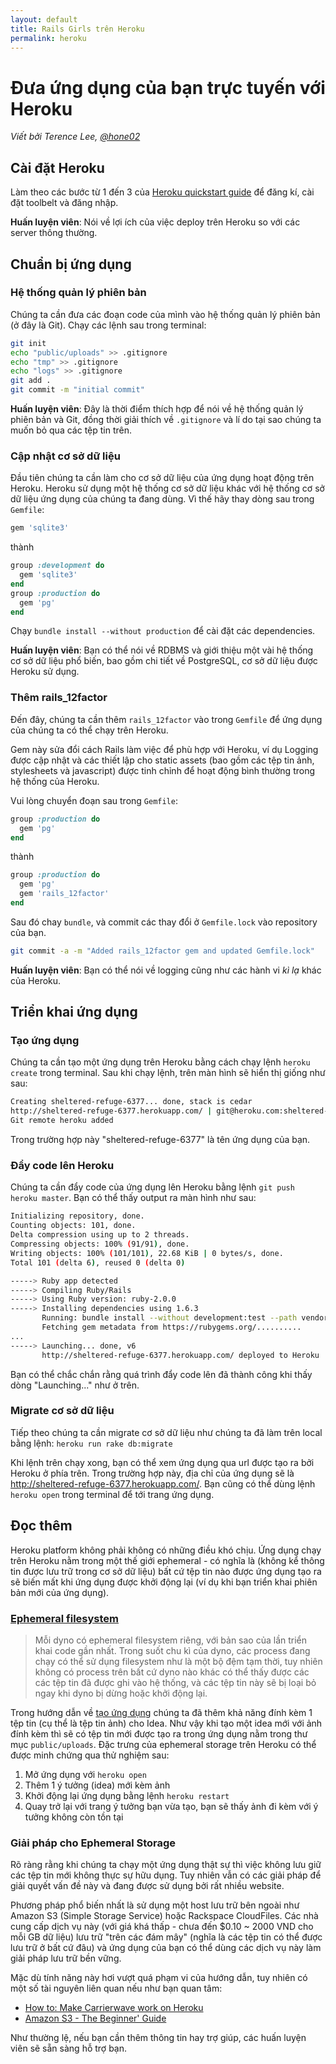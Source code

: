```yaml
---
layout: default
title: Rails Girls trên Heroku
permalink: heroku
---
```


# Đưa ứng dụng của bạn trực tuyến với Heroku

*Viết bởi Terence Lee, [@hone02](https://twitter.com/hone02)*

## Cài đặt Heroku

Làm theo các bước từ 1 đến 3 của [Heroku quickstart guide](https://devcenter.heroku.com/articles/quickstart) để đăng kí, cài đặt toolbelt và đăng nhập.

**Huấn luyện viên**: Nói về lợi ích của việc deploy trên Heroku so với các server thông thường.

## Chuẩn bị ứng dụng

### Hệ thống quản lý phiên bản

Chúng ta cần đưa các đoạn code của mình vào hệ thống quản lý phiên bản (ở đây là Git). Chạy các lệnh sau trong terminal:

```sh
git init
echo "public/uploads" >> .gitignore
echo "tmp" >> .gitignore
echo "logs" >> .gitignore
git add .
git commit -m "initial commit"
```

**Huấn luyện viên**: Đây là thời điểm thích hợp để nói về hệ thống quản lý phiên bản và Git, đồng thời giải thích về `.gitignore` và lí do tại sao chúng ta muốn bỏ qua các tệp tin trên.

### Cập nhật cơ sở dữ liệu

Đầu tiên chúng ta cần làm cho cơ sở dữ liệu của ứng dụng hoạt động trên Heroku. Heroku sử dụng một hệ thống cơ sở dữ liệu khác với hệ thống cơ sở dữ liệu ứng dụng của chúng ta đang dùng. Vì thế hãy thay dòng sau trong `Gemfile`:

```ruby
gem 'sqlite3'
```

thành

```ruby
group :development do
  gem 'sqlite3'
end
group :production do
  gem 'pg'
end
```

Chạy `bundle install --without production` để cài đặt các dependencies.

**Huấn luyện viên**: Bạn có thể nói về RDBMS và giới thiệu một vài hệ thống cơ sở dữ liệu phổ biến, bao gồm chi tiết về PostgreSQL, cơ sở dữ liệu được Heroku sử dụng.

### Thêm rails_12factor

Đến đây, chúng ta cần thêm `rails_12factor` vào trong `Gemfile` để ứng dụng của chúng ta có thể chạy trên Heroku.

Gem này sửa đổi cách Rails làm việc để phù hợp với Heroku, ví dụ Logging được cập nhật và các thiết lập cho static assets (bao gồm các tệp tin ảnh, stylesheets và javascript) được tinh chỉnh để hoạt động bình thường trong hệ thống của Heroku.

Vui lòng chuyển đoạn sau trong `Gemfile`:

```ruby
group :production do
  gem 'pg'
end
```

thành

```ruby
group :production do
  gem 'pg'
  gem 'rails_12factor'
end
```

Sau đó chay `bundle`, và commit các thay đổi ở `Gemfile.lock` vào repository của bạn.

```sh
git commit -a -m "Added rails_12factor gem and updated Gemfile.lock"
```

**Huấn luyện viên**: Bạn có thể nói về logging cũng như các hành vi *kì lạ* khác của Heroku.

## Triển khai ứng dụng

### Tạo ứng dụng

Chúng ta cần tạo một ứng dụng trên Heroku bằng cách chạy lệnh `heroku create` trong terminal. Sau khi chạy lệnh, trên màn hình sẽ hiển thị giống như sau:

```sh
Creating sheltered-refuge-6377... done, stack is cedar
http://sheltered-refuge-6377.herokuapp.com/ | git@heroku.com:sheltered-refuge-6377.git
Git remote heroku added
```

Trong trường hợp này "sheltered-refuge-6377" là tên ứng dụng của bạn.

### Đẩy code lên Heroku

Chúng ta cần đẩy code của ứng dụng lên Heroku bằng lệnh `git push heroku master`. Bạn có thể thấy output ra màn hình như sau:

```sh
Initializing repository, done.
Counting objects: 101, done.
Delta compression using up to 2 threads.
Compressing objects: 100% (91/91), done.
Writing objects: 100% (101/101), 22.68 KiB | 0 bytes/s, done.
Total 101 (delta 6), reused 0 (delta 0)

-----> Ruby app detected
-----> Compiling Ruby/Rails
-----> Using Ruby version: ruby-2.0.0
-----> Installing dependencies using 1.6.3
       Running: bundle install --without development:test --path vendor/bundle --binstubs vendor/bundle/bin -j4 --deployment
       Fetching gem metadata from https://rubygems.org/..........
...
-----> Launching... done, v6
       http://sheltered-refuge-6377.herokuapp.com/ deployed to Heroku
```

Bạn có thể chắc chắn rằng quá trình đẩy code lên đã thành công khi thấy dòng "Launching..." như ở trên.

### Migrate cơ sở dữ liệu

Tiếp theo chúng ta cần migrate cơ sở dữ liệu như chúng ta đã làm trên local bằng lệnh: `heroku run rake db:migrate`

Khi lệnh trên chạy xong, bạn có thể xem ứng dụng qua url được tạo ra bởi Heroku ở phía trên. Trong trường hợp này, địa chỉ của ứng dụng sẽ là http://sheltered-refuge-6377.herokuapp.com/. Bạn cũng có thể dùng lệnh `heroku open` trong terminal để tới trang ứng dụng.

## Đọc thêm

Heroku platform không phải không có những điều khó chịu. Ứng dụng chạy trên Heroku nằm trong một thế giới ephemeral - có nghĩa là (không kể thông tin được lưu trữ trong cơ sở dữ liệu) bất cứ tệp tin nào được ứng dụng tạo ra sẽ biến mất khi ứng dụng được khởi động lại (ví dụ khi bạn triển khai phiên bản mới của ứng dụng).

### [Ephemeral filesystem](https://devcenter.heroku.com/articles/dynos#ephemeral-filesystem)

> Mỗi dyno có ephemeral filesystem riêng, với bản sao của lần triển khai code gần nhất. Trong suốt chu kì của dyno, các process đang chạy có thể sử dụng filesystem như là một bộ đệm tạm thời, tuy nhiên không có process trên bất cứ dyno nào khác có thể thấy được các các tệp tin đã được ghi vào hệ thống, và các tệp tin này sẽ bị loại bỏ ngay khi dyno bị dừng hoặc khởi động lại.

Trong hướng dẫn về [tạo ứng dụng](/app) chúng ta đã thêm khả năng đính kèm 1 tệp tin (cụ thể là tệp tin ảnh) cho Idea. Như vậy khi tạo một idea mới với ảnh đính kèm thì sẽ có tệp tin mới được tạo ra trong ứng dụng nằm trong thư mục `public/uploads`. Đặc trưng của ephemeral storage trên Heroku có thể được minh chứng qua thử nghiệm sau:

1. Mở ứng dụng với `heroku open`
2. Thêm 1 ý tưởng (idea) mới kèm ảnh
3. Khởi động lại ứng dụng bằng lệnh `heroku restart`
4. Quay trở lại với trang ý tưởng bạn vừa tạo, bạn sẽ thấy ảnh đi kèm với ý tưởng không còn tồn tại

###  Giải pháp cho Ephemeral Storage

Rõ ràng rằng khi chúng ta chạy một ứng dụng thật sự thì việc không lưu giữ các tệp tin mới không thực sự hữu dụng. Tuy nhiên vẫn có các giải pháp để giải quyết vấn đề này và đang được sử dụng bởi rất nhiều website.

Phương pháp phổ biến nhất là sử dụng một host lưu trữ bên ngoài như Amazon S3 (Simple Storage Service) hoặc Rackspace CloudFiles. Các nhà cung cấp dịch vụ này (với giá khá thấp - chưa đến $0.10 ~ 2000 VND cho mỗi GB dữ liệu) lưu trữ "trên các đám mây" (nghĩa là các tệp tin có thể được lưu trữ ở bất cứ đâu) và ứng dụng của bạn có thể dùng các dịch vụ này làm giải pháp lưu trữ bền vững.

Mặc dù tính năng này hơi vượt quá phạm vi của hướng dẫn, tuy nhiên có một số tài nguyên liên quan nếu như bạn quan tâm:

* [How to: Make Carrierwave work on Heroku](https://github.com/carrierwaveuploader/carrierwave/wiki/How-to%3A-Make-Carrierwave-work-on-Heroku)
* [Amazon S3 - The Beginner' Guide](http://www.hongkiat.com/blog/amazon-s3-the-beginners-guide/)

Như thường lệ, nếu bạn cần thêm thông tin hay trợ giúp, các huấn luyện viên sẽ sẵn sàng hỗ trợ bạn.
